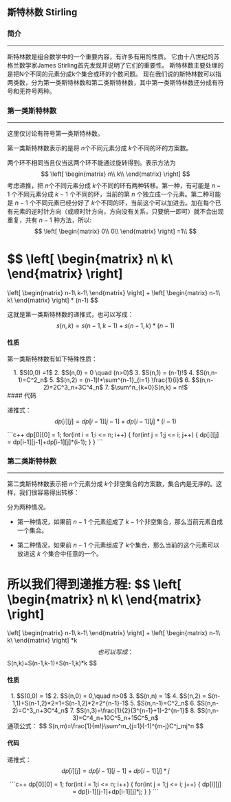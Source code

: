 ## 斯特林数 Stirling

### 简介

---

斯特林数是组合数学中的一个重要内容，有许多有用的性质。
它由十八世纪的苏格兰数学家James Stirling首先发现并说明了它们的重要性。
斯特林数主要处理的是把N个不同的元素分成k个集合或环的个数问题。
现在我们说的斯特林数可以指两类数，分为第一类斯特林数和第二类斯特林数，其中第一类斯特林数还分成有符号和无符号两种。

### 第一类斯特林数
---

这里仅讨论有符号第一类斯特林数。  

第一类斯特林数表示的是将 $n​$ 个不同元素分成 $k​$ 个不同的环的方案数。

两个环不相同当且仅当这两个环不能通过旋转得到。表示方法为
$$
\left[
	\begin{matrix}
		n\\
		k\\
	\end{matrix}
\right]
$$
考虑递推，把 $n​$ 个不同元素分成 $k​$ 个不同的环有两种转移。第一种，有可能是 $n−1​$ 个不同元素分成 $k−1​$ 个不同的环，当前的第 $n​$ 个独立成一个元素。第二种可能是 $n−1​$ 个不同元素已经分好了 $k​$ 个不同的环，当前这个可以加进去。加在每个已有元素的逆时针方向（或顺时针方向，方向没有关系，只要统一即可）就不会出现重复，共有 $n−1​$ 种方法，所以:
$$
\left[
	\begin{matrix}
		0\\
		0\\
	\end{matrix}
\right]
=1\\
$$

$$
\left[
	\begin{matrix}
		n\\
		k\\
	\end{matrix}
\right]
=
\left[
	\begin{matrix}
		n-1\\
		k-1\\
	\end{matrix}
\right]
+
\left[
	\begin{matrix}
		n-1\\
		k\\
	\end{matrix}
\right]
*
(n-1)
$$

这就是第一类斯特林数的递推式，也可以写成：
$$
s(n,k)=s(n-1,k-1)+s(n-1,k)*(n-1)
$$

#### 性质

第一类斯特林数有如下特殊性质：
<center>
1. $S(0,0) =1$
2. $S(n,0) = 0 \quad (n>0)$
3. $S(n,1) = (n-1)!$
4. $S(n,n-1)=C^2_n$
5. $S(n,2) = (n-1)!*\sum^{n-1}_{i=1} \frac{1}{i}​$
6. $S(n,n-2)=2C^3_n+3C^4_n$
7. $\sum^n_{k=0}S(n,k) = n!$
</center>
#### 代码

递推式：
$$
dp[i][j]=dp[i-1][j-1]+dp[i-1][j]*(i-1)
$$

<cneter>
```c++
dp[0][0] = 1;
for(int i = 1;i <= n; i++)
{
    for(int j = 1;j <= i; j++)
    {
        dp[i][j] = dp[i-1][j-1]+dp[i-1][j]*(i-1);
    }
} 
```
</center>




### 第二类斯特林数

---

第二类斯特林数表示把 $n​$ 个元素分成 $k​$ 个非空集合的方案数，集合内是无序的。这样，我们很容易得出转移：

分为两种情况。

- 第一种情况，如果前 $n−1​$ 个元素组成了 $k−1​$ 个非空集合，那么当前元素自成一个集合。

- 第二种情况，如果前 $n−1​$ 个元素组成了 $k​$ 个集合，那么当前的这个元素可以放进这 $k​$ 个集合中任意的一个。

所以我们得到递推方程:
$$
\left[
	\begin{matrix}
		n\\
		k\\
	\end{matrix}
\right]
=
\left[
	\begin{matrix}
		n-1\\
		k-1\\
	\end{matrix}
\right]
+
\left[
	\begin{matrix}
		n-1\\
		k\\
	\end{matrix}
\right]
*k
$$
也可以写成：
$$
S(n,k)=S(n-1,k-1)+S(n-1,k)*k
$$

#### 性质
<center>
1. $S(0,0) = 1$
2. $S(n,0)  = 0,\quad n>0$
3. $S(n,n) = 1$
4. $S(n,2) = S(n-1,1)+S(n-1,2)*2=1+S(n-1,2)*2=2^{n-1}-1​$
5. $S(n,n-1)=C^2_n$
6. $S(n,n-2)=C^3_n+3C^4_n$
7. $S(n,3)=\frac{1}{2}(3^{n-1}+1)-2^{n-1}$
8. $S(n,n-3)=C^4_n+10C^5_n+15C^5_n$
</center>
通项公式：
$$
S(n,m)=\frac{1}{m!}\sum^m_{j=1}(-1)^{m-j}C^j_mj^n
$$

#### 代码

递推式：
$$
dp[i][j]=dp[i-1][j-1]+dp[i-1][j]*j
$$

<center>
```c++
dp[0][0] = 1;
for(int i = 1;i <= n; i++)
{
    for(int j = 1;j <= i; j++)
    {
        dp[i][j] = dp[i-1][j-1]+dp[i-1][j]*j;
    }
} 
```
</center>
